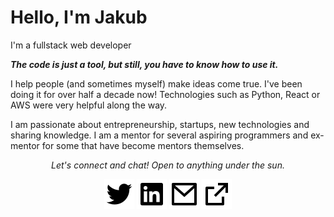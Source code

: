 # Hello, I'm Jakub
I'm a fullstack web developer


__*The code is just a tool, but still, you have to know how to use it.*__

I help people (and sometimes myself) make ideas come true. I've been doing it for over half a decade now! Technologies such as Python, React or AWS were very helpful along the way.

I am passionate about entrepreneurship, startups, new technologies and sharing knowledge. I am a mentor for several aspiring programmers and ex-mentor for some that have become mentors themselves.

<p align="center">
  <i>Let's connect and chat! Open to anything under the sun.</i>

  <p align="center">
    <a href="https://twitter.com/Jakub_Semik" alt="Twitter"><img src="https://raw.githubusercontent.com/gradam/gradam/master/twitter-fill.svg"></a>
    <a href="https://www.linkedin.com/in/jakub-semik-a4981012a/" alt="Linkedin"><img src="https://raw.githubusercontent.com/gradam/gradam/master/linkedin-box-fill.svg"></a>
    <a href="mailto:kuba.semik@gmail.com" alt="Contact me"><img src="https://raw.githubusercontent.com/gradam/gradam/master/mail-line.svg"></a>
    <a href="https://semik.dev" alt="My site"><img src="https://raw.githubusercontent.com/gradam/gradam/master/external-link-line.svg"></a>
  </p>
</p>
